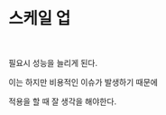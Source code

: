 # 스케일 업

<figure><img src="../.gitbook/assets/스크린샷 2023-12-19 오전 3.22.45.png" alt=""><figcaption></figcaption></figure>

필요시 성능을 늘리게 된다.

이는 하지만 비용적인 이슈가 발생하기 때문에&#x20;

적용을 할 때 잘 생각을 해야한다.

